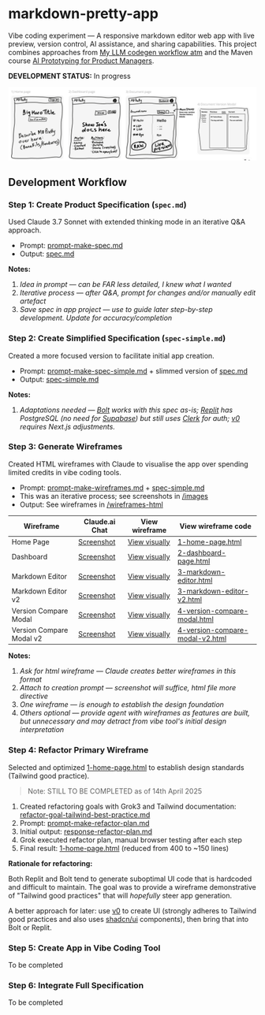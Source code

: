 # markdown-pretty-app
Vibe coding experiment — A responsive markdown editor web app with live preview, version control, AI assistance, and sharing capabilities. This project combines approaches from [My LLM codegen workflow atm](https://harper.blog/2025/02/16/my-llm-codegen-workflow-atm/) and the Maven course [AI Prototyping for Product Managers](https://maven.com/tech-for-product/ai-prototyping-for-product-managers).

**DEVELOPMENT STATUS:** In progress

![Handsketch of app overview](images/00-handsketch-START.jpg)

## Development Workflow

### Step 1: Create Product Specification (`spec.md`)
Used Claude 3.7 Sonnet with extended thinking mode in an iterative Q&A approach.

- Prompt: [prompt-make-spec.md](/prompts/01-make-app-spec/prompt-make-spec.md)
- Output: [spec.md](/spec.md)

**Notes:**
1. *Idea in prompt — can be FAR less detailed, I knew what I wanted*
2. *Iterative process — after Q&A, prompt for changes and/or manually edit artefact*
3. *Save spec in app project — use to guide later step-by-step development. Update for accuracy/completion*

### Step 2: Create Simplified Specification (`spec-simple.md`)
Created a more focused version to facilitate initial app creation.

- Prompt: [prompt-make-spec-simple.md](/prompts/01-make-app-spec/prompt-make-spec-simple.md) + slimmed version of [spec.md](/spec.md)
- Output: [spec-simple.md](/spec-simple.md)

**Notes:**
1. *Adaptations needed — [Bolt](https://bolt.new/) works with this spec as-is; [Replit](https://replit.com/ai) has PostgreSQL (no need for [Supabase](https://supabase.com/)) but still uses [Clerk](https://clerk.com/) for auth; [v0](https://v0.dev/) requires Next.js adjustments.*

### Step 3: Generate Wireframes
Created HTML wireframes with Claude to visualise the app over spending limited credits in vibe coding tools.

- Prompt: [prompt-make-wireframes.md](/prompts/02-make-wireframes/prompt-make-wireframes.md) + [spec-simple.md](/spec-simple.md)
- This was an iterative process; see screenshots in [/images](/images/)
- Output: See wireframes in [/wireframes-html](/wireframes-html/)

| Wireframe | Claude.ai Chat | View wireframe | View wireframe code |
|-----------|-----------|----------------|-----------|
| Home Page | [Screenshot](/images/1-home-page.jpg) | [View visually](https://michellepace.github.io/markdown-pretty-app/wireframes-html/1-home-page.html) | [1-home-page.html](/wireframes-html/1-home-page.html) |
| Dashboard | [Screenshot](/images/2-dashboard-page.jpg) | [View visually](https://michellepace.github.io/markdown-pretty-app/wireframes-html/2-dashboard-page.html) | [2-dashboard-page.html](/wireframes-html/2-dashboard-page.html) |
| Markdown Editor | [Screenshot](/images/3-markdown-editor.jpg) | [View visually](https://michellepace.github.io/markdown-pretty-app/wireframes-html/3-markdown-editor.html) | [3-markdown-editor.html](/wireframes-html/3-markdown-editor.html) |
| Markdown Editor v2 | [Screenshot](/images/3-markdown-editor-v2.jpg) | [View visually](https://michellepace.github.io/markdown-pretty-app/wireframes-html/3-markdown-editor-v2.html) | [3-markdown-editor-v2.html](/wireframes-html/3-markdown-editor-v2.html) |
| Version Compare Modal | [Screenshot](/images/4-version-compare-modal.jpg) | [View visually](https://michellepace.github.io/markdown-pretty-app/wireframes-html/4-version-compare-modal.html) | [4-version-compare-modal.html](/wireframes-html/4-version-compare-modal.html) |
| Version Compare Modal v2 | [Screenshot](/images/4-version-compare-modal-v2.jpg) | [View visually](https://michellepace.github.io/markdown-pretty-app/wireframes-html/4-version-compare-modal-v2.html) | [4-version-compare-modal-v2.html](/wireframes-html/4-version-compare-modal-v2.html) |

**Notes:**
1. *Ask for html wireframe — Claude creates better wireframes in this format*
2. *Attach to creation prompt — screenshot will suffice, html file more directive*
3. *One wireframe — is enough to establish the design foundation*
4. *Others optional — provide agent with wireframes as features are built, but unnecessary and may detract from vibe tool's initial design interpretation*

### Step 4: Refactor Primary Wireframe
Selected and optimized [1-home-page.html](/wireframes-html/1-home-page.html) to establish design standards (Tailwind good practice).

> Note: STILL TO BE COMPLETED as of 14th April 2025

1. Created refactoring goals with Grok3 and Tailwind documentation: [refactor-goal-tailwind-best-practice.md](/prompts/03-refactor-wireframe-home-page/refactor-goal-tailwind-best-practice.md)
2. Prompt: [prompt-make-refactor-plan.md](/prompts/03-refactor-wireframe-home-page/prompt-make-refactor-plan.md)
3. Initial output: [response-refactor-plan.md](/prompts/03-refactor-wireframe-home-page/response-refactor-plan.md)
4. Grok executed refactor plan, manual browser testing after each step
5. Final result: [1-home-page.html](/wireframes-html/1-home-page.html) (reduced from 400 to ~150 lines)

**Rationale for refactoring:**

Both Replit and Bolt tend to generate suboptimal UI code that is hardcoded and difficult to maintain. The goal was to provide a wireframe demonstrative of "Tailwind good practices" that will *hopefully* steer app generation.

A better approach for later: use [v0](https://v0.dev/) to create UI (strongly adheres to Tailwind good practices and also uses [shadcn/ui](https://ui.shadcn.com/) components), then bring that into Bolt or Replit.

### Step 5: Create App in Vibe Coding Tool
To be completed

### Step 6: Integrate Full Specification
To be completed